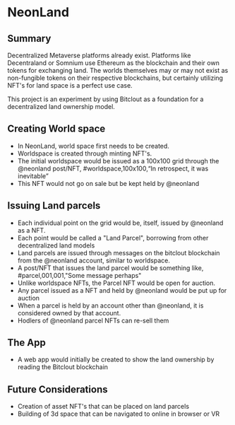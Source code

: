 # NeonLand

## Summary
Decentralized Metaverse platforms already exist. Platforms like Decentraland or Somnium use Ethereum as the blockchain and their own tokens for exchanging land. The worlds themselves may or may not exist as non-fungible tokens on their respective blockchains, but certainly utilizing NFT's for land space is a perfect use case.

This project is an experiment by using Bitclout as a foundation for a decentralized land ownership model.

## Creating World space
- In NeonLand, world space first needs to be created.
- Worldspace is created through minting NFT's.
- The initial worldspace would be issued as a 100x100 grid through the @neonland post/NFT, #worldspace,100x100,“In retrospect, it was inevitable”
- This NFT would not go on sale but be kept held by @neonland

## Issuing Land parcels
- Each individual point on the grid would be, itself, issued by @neonland as a NFT.
- Each point would be called a "Land Parcel", borrowing from other decentralized land models
- Land parcels are issued through messages on the bitclout blockchain from the @neonland account, similar to worldspace.
- A post/NFT that issues the land parcel would be something like, #parcel,001,001,"Some message perhaps"
- Unlike worldspace NFTs, the Parcel NFT would be open for auction.
- Any parcel issued as a NFT and held by @neonland would be put up for auction
- When a parcel is held by an account other than @neonland, it is considered owned by that account.
- Hodlers of @neonland parcel NFTs can re-sell them

## The App
- A web app would initially be created to show the land ownership by reading the Bitclout blockchain

## Future Considerations
- Creation of asset NFT's that can be placed on land parcels
- Building of 3d space that can be navigated to online in browser or VR

